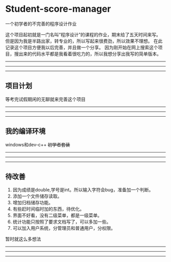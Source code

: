 # Student-score-manager
一个初学者的不完善的程序设计作业

这个项目起初就是一门名叫“程序设计”的课程的作业，期末给了五天时间来写。
但是因为我是半路出家，转专业的，所以写起来很费劲，所以效果不理想。
在此记录这个项目方便我以后完善，并且做一个分享。
因为刚开始在网上搜索这个项目，搜出来的代码水平都是我看着很吃力的，所以我想分享出我写的简单版本。

---
---
---

## 项目计划
等考完试假期闲的无聊就来完善这个项目

---
---
---

## 我的编译环境
windows和dev-c++ ~~初学者套装~~

---
---
---

## 待改善
1. 因为成绩是double,学号是int。所以输入字符会bug，准备加一个判断。
2. 添加一个文件储存读取。
3. 增加归档储存功能。
4. 有些赶时间临时加的东西，待优化。
5. 界面不好看，没有二级菜单，都是一级菜单。
6. 统计功能只按照了要求文档写了，可以多加一些。
7. 可以加入用户系统，分管理员和普通用户，分权限。

暂时就这么多想法

---
---
---
